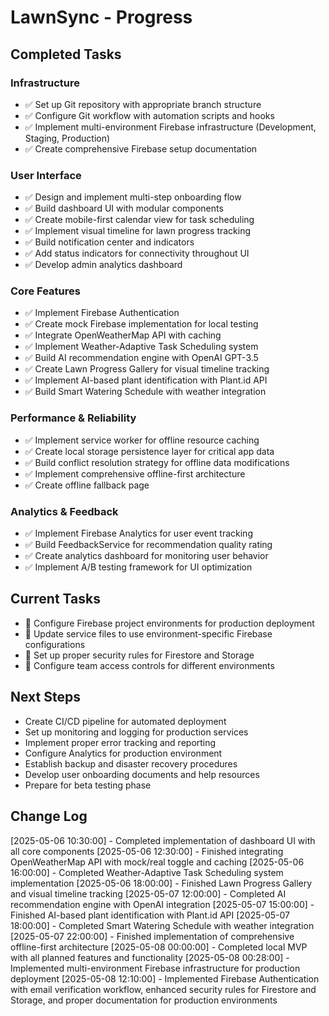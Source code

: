 # LawnSync - Progress

## Completed Tasks

### Infrastructure
- ✅ Set up Git repository with appropriate branch structure
- ✅ Configure Git workflow with automation scripts and hooks
- ✅ Implement multi-environment Firebase infrastructure (Development, Staging, Production)
- ✅ Create comprehensive Firebase setup documentation

### User Interface
- ✅ Design and implement multi-step onboarding flow
- ✅ Build dashboard UI with modular components
- ✅ Create mobile-first calendar view for task scheduling
- ✅ Implement visual timeline for lawn progress tracking
- ✅ Build notification center and indicators
- ✅ Add status indicators for connectivity throughout UI
- ✅ Develop admin analytics dashboard

### Core Features
- ✅ Implement Firebase Authentication
- ✅ Create mock Firebase implementation for local testing
- ✅ Integrate OpenWeatherMap API with caching
- ✅ Implement Weather-Adaptive Task Scheduling system
- ✅ Build AI recommendation engine with OpenAI GPT-3.5
- ✅ Create Lawn Progress Gallery for visual timeline tracking
- ✅ Implement AI-based plant identification with Plant.id API
- ✅ Build Smart Watering Schedule with weather integration

### Performance & Reliability
- ✅ Implement service worker for offline resource caching
- ✅ Create local storage persistence layer for critical app data
- ✅ Build conflict resolution strategy for offline data modifications
- ✅ Implement comprehensive offline-first architecture
- ✅ Create offline fallback page

### Analytics & Feedback
- ✅ Implement Firebase Analytics for user event tracking
- ✅ Build FeedbackService for recommendation quality rating
- ✅ Create analytics dashboard for monitoring user behavior
- ✅ Implement A/B testing framework for UI optimization

## Current Tasks
- 🔄 Configure Firebase project environments for production deployment
- 🔄 Update service files to use environment-specific Firebase configurations
- 🔄 Set up proper security rules for Firestore and Storage
- 🔄 Configure team access controls for different environments

## Next Steps
- Create CI/CD pipeline for automated deployment
- Set up monitoring and logging for production services
- Implement proper error tracking and reporting
- Configure Analytics for production environment
- Establish backup and disaster recovery procedures
- Develop user onboarding documents and help resources
- Prepare for beta testing phase

## Change Log
[2025-05-06 10:30:00] - Completed implementation of dashboard UI with all core components
[2025-05-06 12:30:00] - Finished integrating OpenWeatherMap API with mock/real toggle and caching
[2025-05-06 16:00:00] - Completed Weather-Adaptive Task Scheduling system implementation
[2025-05-06 18:00:00] - Finished Lawn Progress Gallery and visual timeline tracking
[2025-05-07 12:00:00] - Completed AI recommendation engine with OpenAI integration
[2025-05-07 15:00:00] - Finished AI-based plant identification with Plant.id API
[2025-05-07 18:00:00] - Completed Smart Watering Schedule with weather integration
[2025-05-07 22:00:00] - Finished implementation of comprehensive offline-first architecture
[2025-05-08 00:00:00] - Completed local MVP with all planned features and functionality
[2025-05-08 00:28:00] - Implemented multi-environment Firebase infrastructure for production deployment
[2025-05-08 12:10:00] - Implemented Firebase Authentication with email verification workflow, enhanced security rules for Firestore and Storage, and proper documentation for production environments